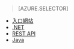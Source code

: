 > [AZURE.SELECTOR]
- [入口網站](../articles/media-services/media-services-portal-get-started.md)
- [.NET](../articles/media-services/media-services-dotnet-get-started.md)
- [REST API](../articles/media-services/media-services-rest-get-started.md)
- [Java](../articles/media-services/media-services-java-how-to-use.md)


